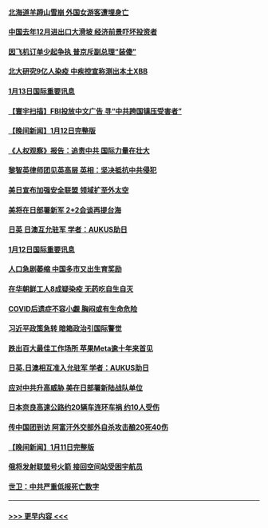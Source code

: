 #### [北海道羊蹄山雪崩 外国女游客遭埋身亡](../pages/prog202/a103624199.md?t=01140043) 
#### [中国去年12月进出口大滑坡 经济前景吓坏投资者](../pages/prog202/a103624145.md?t=01140043) 
#### [因飞机订单少起争执 普京斥副总理“装傻”](../pages/prog202/a103624130.md?t=01140043) 
#### [北大研究9亿人染疫 中疾控宣称测出本土XBB](../pages/prog202/a103624126.md?t=01140043) 
#### [1月13日国际重要讯息](../pages/prog202/a103624131.md?t=01140043) 
#### [【寰宇扫描】FBI投放中文广告 寻“中共跨国镇压受害者”](../pages/prog202/a103623915.md?t=01140043) 
#### [【晚间新闻】1月12日完整版](../pages/prog202/a103623902.md?t=01140043) 
#### [《人权观察》报告：追责中共 国际力量在壮大](../pages/prog202/a103623632.md?t=01140043) 
#### [黎智英律师团见英高层 英相：坚决抵抗中共侵犯](../pages/prog202/a103623630.md?t=01140043) 
#### [美日宣布加强安全联盟 领域扩至外太空](../pages/prog202/a103623615.md?t=01140043) 
#### [美将在日部署新军 2+2会谈再提台海](../pages/prog202/a103623387.md?t=01140043) 
#### [日英 日澳互允驻军 学者：AUKUS助日](../pages/prog202/a103623384.md?t=01140043) 
#### [1月12日国际重要讯息](../pages/prog202/a103623383.md?t=01140043) 
#### [人口急剧萎缩 中国多市又出生育奖励](../pages/prog202/a103623363.md?t=01140043) 
#### [在华朝鲜工人8成疑染疫 无药吃自生自灭](../pages/prog202/a103623354.md?t=01140043) 
#### [COVID后遗症不容小觑 胸闷或有生命危险](../pages/prog202/a103623358.md?t=01140043) 
#### [习近平政策急转 暗箱政治引国际警觉](../pages/prog202/a103623321.md?t=01140043) 
#### [跌出百大最佳工作场所 苹果Meta逾十年来首见](../pages/prog202/a103623232.md?t=01140043) 
#### [日英.日澳相互准入允驻军 学者：AUKUS助日](../pages/prog202/a103623213.md?t=01140043) 
#### [应对中共升高威胁 美在日部署新陆战队单位](../pages/prog202/a103623200.md?t=01140043) 
#### [日本奈良高速公路约20辆车连环车祸 约10人受伤](../pages/prog202/a103623165.md?t=01140043) 
#### [传中国团到访 阿富汗外交部外自杀攻击酿20死40伤](../pages/prog202/a103623081.md?t=01140043) 
#### [【晚间新闻】1月11日完整版](../pages/prog202/a103623077.md?t=01140043) 
#### [俄将发射联盟号火箭 接回空间站受困宇航员](../pages/prog202/a103622991.md?t=01140043) 
#### [世卫：中共严重低报死亡数字](../pages/prog202/a103622987.md?t=01140043) 

----
#### [ >>> 更早内容 <<< ](../indexes/prog202-earlier.md)
